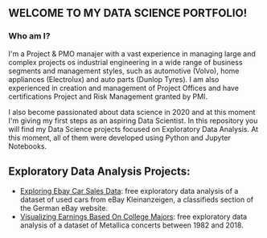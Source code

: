## WELCOME TO MY DATA SCIENCE PORTFOLIO!

### Who am I?

I'm a Project & PMO manajer with a vast experience in managing large and complex projects os industrial engineering in a wide range of business segments and management styles, such as automotive (Volvo), home appliances (Electrolux) and auto parts (Dunlop Tyres). I am also experienced in creation and management of Project Offices and have certifications Project and Risk Management granted by PMI.

I also become passionated about data science in 2020 and at this moment I'm giving my first steps as an aspiring Data Scientist. In this repository you will find my Data Science projects focused on Exploratory Data Analysis. At this moment, all of them were developed using Python and Jupyter Notebooks. 

## Exploratory Data Analysis Projects:

- [Exploring Ebay Car Sales Data](https://github.com/phsaraiva/exploratory_data_analysis/blob/master/exploring_ebay_car_sales_data.ipynb): free exploratory data analysis of a dataset of used cars from eBay Kleinanzeigen, a classifieds section of the German eBay website.
- [Visualizing Earnings Based On College Majors](https://github.com/phsaraiva/exploratory_data_analysis/blob/master/visualizing_earnings_based_on_college_majors.ipynb): free exploratory data analysis of a dataset of Metallica concerts between 1982 and 2018.
